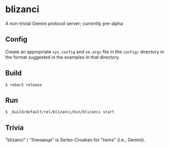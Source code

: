 blizanci
========

A non-trivial Gemini protocol server; currently pre-alpha

Config
------

Create an appropriate `sys.config` and `vm.args` file in the `config/`
directory in the format suggested in the examples in that directory.

Build
-----

    $ rebar3 release

Run
---

    $ _build/default/rel/blizanci/bin/blizanci start

Trivia
------

"blizanci" / "близанци" is Serbo-Croatian for "twins" (i.e., Gemini).
